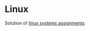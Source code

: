 # Linux

Solution of [linux systems assignments](https://www.emertxe.com/embedded-systems/linux-systems/ls-assignments/)
